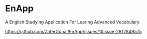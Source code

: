 # EnApp
A English Studying Application For Learing Advanced Vocabulary

https://github.com/ZaferGunal/EnApp/issues/1#issue-2912849575
